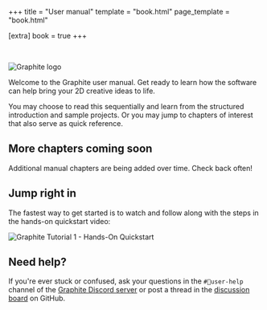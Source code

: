 +++
title = "User manual"
template = "book.html"
page_template = "book.html"

[extra]
book = true
+++

<br />

![Graphite logo](https://static.graphite.rs/logos/graphite-logotype-color.svg)

Welcome to the Graphite user manual. Get ready to learn how the software can help bring your 2D creative ideas to life.

You may choose to read this sequentially and learn from the structured introduction and sample projects. Or you may jump to chapters of interest that also serve as quick reference.

## More chapters coming soon

Additional manual chapters are being added over time. Check back often!

## Jump right in

<!-- If you're eager to skip the reading, head straight to the [hands-on quickstart video](./introduction) in the next chapter for a beginner project walkthrough you can follow along with. -->

The fastest way to get started is to watch and follow along with the steps in the hands-on quickstart video:

<div class="video-embed aspect-16x9">
	<img data-video-embed="7gjUhl_3X10" src="https://static.graphite.rs/content/learn/introduction/tutorial-1-vector-art-quickstart-youtube.avif" onerror="this.onerror = null; this.src = this.src.replace('.avif', '.png')" alt="Graphite Tutorial 1 - Hands-On Quickstart" />
</div>

## Need help?

If you're ever stuck or confused, ask your questions in the `#🧭user-help` channel of the [Graphite Discord server](https://discord.graphite.rs) or post a thread in the [discussion board](https://github.com/GraphiteEditor/Graphite/discussions) on GitHub.
